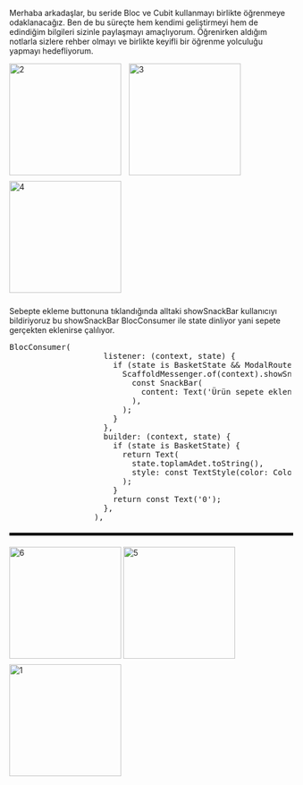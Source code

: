 Merhaba arkadaşlar, bu seride Bloc ve Cubit kullanmayı birlikte öğrenmeye odaklanacağız. Ben de bu süreçte hem kendimi geliştirmeyi hem de edindiğim bilgileri sizinle paylaşmayı amaçlıyorum. Öğrenirken aldığım notlarla sizlere rehber olmayı ve birlikte keyifli bir öğrenme yolculuğu yapmayı hedefliyorum.
<div>
    <img src="https://github.com/user-attachments/assets/24a49075-f7d9-4450-929c-7d4ad342d7b8" alt="2" width="200" style="margin-right: 10px; margin-bottom: 10px;" />
    <img src="https://github.com/user-attachments/assets/73ecb945-6df2-4759-b877-f72820afe1fa" alt="3" width="200" style="margin-bottom: 10px;" />
    <img src="https://github.com/user-attachments/assets/fcbf2db1-3381-4e5c-98f2-474c484e2201" alt="4" width="200" style="margin-right: 10px; margin-bottom: 10px;" />
  </div>



  Sebepte ekleme buttonuna tıklandığında alltaki showSnackBar kullanıcıyı bildiriyoruz bu showSnackBar BlocConsumer ile state dinliyor yani sepete gerçekten eklenirse çalılıyor.
<pre>
BlocConsumer<BasketappBloc, BasketappState>(
                    listener: (context, state) {
                      if (state is BasketState && ModalRoute.of(context)?.isCurrent == true) {
                        ScaffoldMessenger.of(context).showSnackBar(
                          const SnackBar(
                            content: Text('Ürün sepete eklendi'),
                          ),
                        );
                      }
                    },
                    builder: (context, state) {
                      if (state is BasketState) {
                        return Text(
                          state.toplamAdet.toString(),
                          style: const TextStyle(color: Colors.white),
                        );
                      }
                      return const Text('0');
                    },
                  ),
</pre>
<hr style="border: 2px solid #000; width: 100%; margin: 20px 0;">
<div>
    <img src="https://github.com/user-attachments/assets/82aaf0a5-1c0f-4f01-984b-f3ddac300e55" alt="6" width="200" style="margin-bottom: 10px;" />
    <img src="https://github.com/user-attachments/assets/2b96b5bc-488d-4f15-8853-370ae6fb1119" alt="5" width="200" style="margin-right: 10px; margin-bottom: 10px;" />
    <img src="https://github.com/user-attachments/assets/6ee253e4-51d8-4f2a-910a-9a2c992c31e8" alt="1" width="200" style="margin-right: 10px; margin-bottom: 10px;" />
</div>





